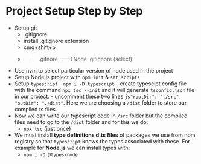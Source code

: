# Project Setup Step by Step

- Setup git
    - .gitignore
    - install .gitignore extension
    - cmg+shift+p
    - > .gitnore --->Node .gitignore (select)
- Use nvm to select particular version of node used in the project
- Setup Node.js project with `npm init` & `set scripts`
- Setup `typescript` - `npm i -D typescript` - create typescipt config file with the command `npx tsc --init` and it will generate `tsconfig.json` file in our project. - uncomment these two lines `js"rootDir": "./src",
"outDir": "./dist"`. Here we are choosing a `/dist` folder to store our compiled ts files.
- Now we can write our typescript code in `/src` folder but the compiled files need to go to the `/dist` folder and for this we do:
    - `npx tsc` (just once)
- We must install **type definitions d.ts files** of packages we use from npm registry so that `typescript` knows the types associated with these. For example for **Node.js** we can install types with:
    - `npm i -D @types/node`
